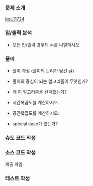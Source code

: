 ### 문제 소개
[boj_11724](link_to_problem)

### 입/출력 분석
- 모든 입/출력 경우의 수를 나열하시오.

### 풀이
- 풀이 과정 (풀이의 논리가 담긴 글)

- 풀이의 중심이 되는 알고리즘이 무엇인가?

- 왜 이 알고리즘을 선택했는가?

- 시간복잡도를 계산하시오.

- 공간복잡도를 계산하시오.

- special case가 있는가?

### 슈도 코드 작성

### 소스 코드 작성
제출 파일.

### 테스트 작성
